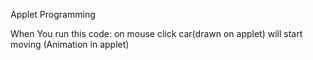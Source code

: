 Applet Programming

When You run this code:
on mouse click car(drawn on applet) will start moving (Animation in applet)
